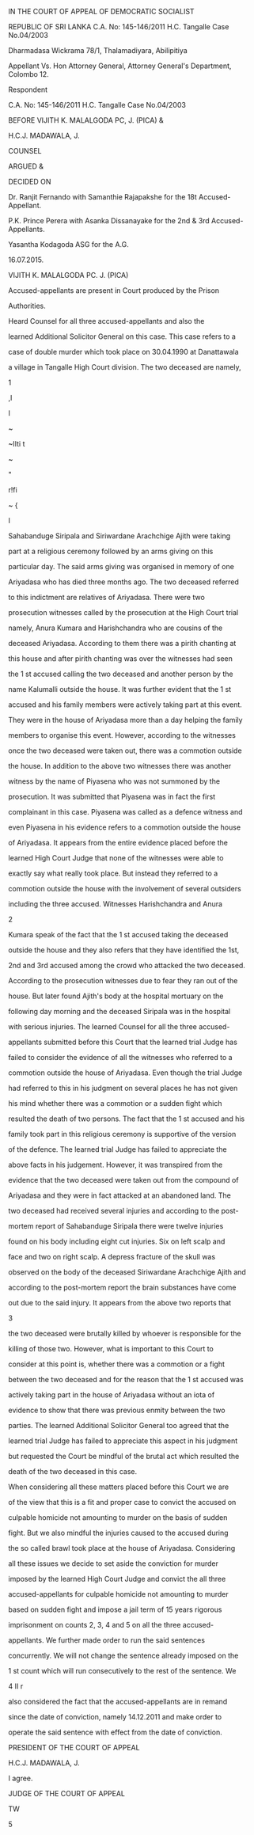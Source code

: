 IN THE COURT OF APPEAL OF DEMOCRATIC SOCIALIST

REPUBLIC OF SRI LANKA C.A. No: 145-146/2011 H.C. Tangalle Case No.04/2003

Dharmadasa Wickrama 78/1, Thalamadiyara, Abilipitiya

Appellant Vs. Hon Attorney General, Attorney General's Department, Colombo 12.

Respondent

C.A. No: 145-146/2011 H.C. Tangalle Case No.04/2003

BEFORE VIJITH K. MALALGODA PC, J. (PICA) &

H.C.J. MADAWALA, J.

COUNSEL

ARGUED &

DECIDED ON

Dr. Ranjit Fernando with Samanthie Rajapakshe for the 18t Accused-Appellant.

P.K. Prince Perera with Asanka Dissanayake for the 2nd & 3rd Accused-Appellants.

Yasantha Kodagoda ASG for the A.G.

16.07.2015.

VIJITH K. MALALGODA PC. J. (PICA)

Accused-appellants are present in Court produced by the Prison

Authorities.

Heard Counsel for all three accused-appellants and also the

learned Additional Solicitor General on this case. This case refers to a

case of double murder which took place on 30.04.1990 at Danattawala

a village in Tangalle High Court division. The two deceased are namely,

1

,I

I

~

~IIti t

~

"

r!fi

~ {

I

Sahabanduge Siripala and Siriwardane Arachchige Ajith were taking

part at a religious ceremony followed by an arms giving on this

particular day. The said arms giving was organised in memory of one

Ariyadasa who has died three months ago. The two deceased referred

to this indictment are relatives of Ariyadasa. There were two

prosecution witnesses called by the prosecution at the High Court trial

namely, Anura Kumara and Harishchandra who are cousins of the

deceased Ariyadasa. According to them there was a pirith chanting at

this house and after pirith chanting was over the witnesses had seen

the 1 st accused calling the two deceased and another person by the

name Kalumalli outside the house. It was further evident that the 1 st

accused and his family members were actively taking part at this event.

They were in the house of Ariyadasa more than a day helping the family

members to organise this event. However, according to the witnesses

once the two deceased were taken out, there was a commotion outside

the house. In addition to the above two witnesses there was another

witness by the name of Piyasena who was not summoned by the

prosecution. It was submitted that Piyasena was in fact the first

complainant in this case. Piyasena was called as a defence witness and

even Piyasena in his evidence refers to a commotion outside the house

of Ariyadasa. It appears from the entire evidence placed before the

learned High Court Judge that none of the witnesses were able to

exactly say what really took place. But instead they referred to a

commotion outside the house with the involvement of several outsiders

including the three accused. Witnesses Harishchandra and Anura

2

Kumara speak of the fact that the 1 st accused taking the deceased

outside the house and they also refers that they have identified the 1st,

2nd and 3rd accused among the crowd who attacked the two deceased.

According to the prosecution witnesses due to fear they ran out of the

house. But later found Ajith's body at the hospital mortuary on the

following day morning and the deceased Siripala was in the hospital

with serious injuries. The learned Counsel for all the three accused-

appellants submitted before this Court that the learned trial Judge has

failed to consider the evidence of all the witnesses who referred to a

commotion outside the house of Ariyadasa. Even though the trial Judge

had referred to this in his judgment on several places he has not given

his mind whether there was a commotion or a sudden fight which

resulted the death of two persons. The fact that the 1 st accused and his

family took part in this religious ceremony is supportive of the version

of the defence. The learned trial Judge has failed to appreciate the

above facts in his judgement. However, it was transpired from the

evidence that the two deceased were taken out from the compound of

Ariyadasa and they were in fact attacked at an abandoned land. The

two deceased had received several injuries and according to the post-

mortem report of Sahabanduge Siripala there were twelve injuries

found on his body including eight cut injuries. Six on left scalp and

face and two on right scalp. A depress fracture of the skull was

observed on the body of the deceased Siriwardane Arachchige Ajith and

according to the post-mortem report the brain substances have come

out due to the said injury. It appears from the above two reports that

3

the two deceased were brutally killed by whoever is responsible for the

killing of those two. However, what is important to this Court to

consider at this point is, whether there was a commotion or a fight

between the two deceased and for the reason that the 1 st accused was

actively taking part in the house of Ariyadasa without an iota of

evidence to show that there was previous enmity between the two

parties. The learned Additional Solicitor General too agreed that the

learned trial Judge has failed to appreciate this aspect in his judgment

but requested the Court be mindful of the brutal act which resulted the

death of the two deceased in this case.

When considering all these matters placed before this Court we are

of the view that this is a fit and proper case to convict the accused on

culpable homicide not amounting to murder on the basis of sudden

fight. But we also mindful the injuries caused to the accused during

the so called brawl took place at the house of Ariyadasa. Considering

all these issues we decide to set aside the conviction for murder

imposed by the learned High Court Judge and convict the all three

accused-appellants for culpable homicide not amounting to murder

based on sudden fight and impose a jail term of 15 years rigorous

imprisonment on counts 2, 3, 4 and 5 on all the three accused-

appellants. We further made order to run the said sentences

concurrently. We will not change the sentence already imposed on the

1 st count which will run consecutively to the rest of the sentence. We

4 II r

also considered the fact that the accused-appellants are in remand

since the date of conviction, namely 14.12.2011 and make order to

operate the said sentence with effect from the date of conviction.

PRESIDENT OF THE COURT OF APPEAL

H.C.J. MADAWALA, J.

I agree.

JUDGE OF THE COURT OF APPEAL

TW

5